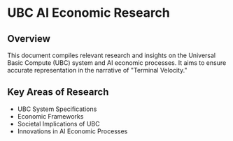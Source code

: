 # UBC AI Economic Research

## Overview
This document compiles relevant research and insights on the Universal Basic Compute (UBC) system and AI economic processes. It aims to ensure accurate representation in the narrative of "Terminal Velocity."

## Key Areas of Research
- UBC System Specifications
- Economic Frameworks
- Societal Implications of UBC
- Innovations in AI Economic Processes
